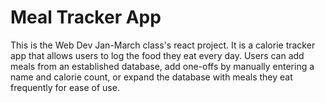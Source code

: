 # Meal Tracker App

This is the Web Dev Jan-March class's react project. It is a calorie tracker app that allows users to log the food they eat every day. Users can add meals from an established database, add one-offs by manually entering a name and calorie count, or expand the database with meals they eat frequently for ease of use.
